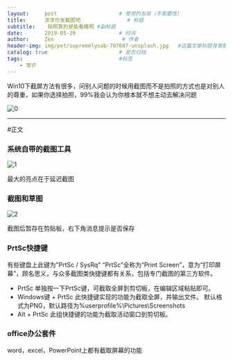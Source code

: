 ```yaml
---
layout:     post                    # 使用的布局（不需要改）
title:      求求你发截图吧               # 标题
subtitle:    拍照真的是能看瞎啊 #副标题
date:       2019-05-29              # 时间
author:     Zen                      # 作者
header-img: img/pet/supremelysab-787607-unsplash.jpg   #这篇文章标题背景图片
catalog: true                       # 是否归档
tags:                               #标签
    - 常识
---
```


Win10下截屏方法有很多，问别人问题的时候用截图而不是拍照的方式也是对别人的尊重，如果你选择拍照，99%我会认为你根本就不想主动去解决问题

![0](https://raw.githubusercontent.com/zhangyiming748/zhangyiming748.github.io/master/img/PrintScreen/0.webp)

----
#正文

### 系统自带的截图工具

![1](https://raw.githubusercontent.com/zhangyiming748/zhangyiming748.github.io/master/img/PrintScreen/1.webp)

最大的亮点在于延迟截图

### 截图和草图

![2](https://raw.githubusercontent.com/zhangyiming748/zhangyiming748.github.io/master/img/PrintScreen/2.webp)

截图后暂存在剪贴板，右下角消息提示是否保存

### PrtSc快捷键

有些键盘上此键为"PrtSc / SysRq"
“PrtSc”全称为“Print Screen”，意为“打印屏幕”，顾名思义，与众多截图类快捷键都有关系，包括专门截图的第三方软件。

+ PrtSc
单独按一下PrtSc键，可截取全屏到剪切板，在编辑区域粘贴即可。
+ Windows键 + PrtSc
此快捷键实现的功能为截取全屏，并输出文件。
默认格式为PNG，默认路径为%userprofile%\Pictures\Screenshots
+ Alt + PrtSc
此组快捷键的功能为截取活动窗口到剪切板。


### office办公套件
word，excel，PowerPoint上都有截取屏幕的功能
